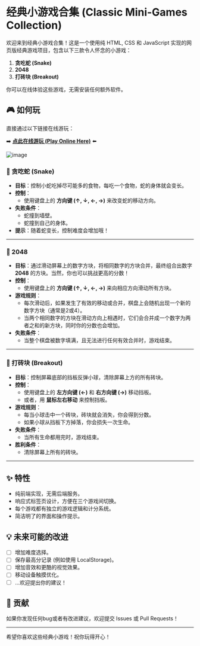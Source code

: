 # 经典小游戏合集 (Classic Mini-Games Collection)

欢迎来到经典小游戏合集！这是一个使用纯 HTML, CSS 和 JavaScript 实现的网页版经典游戏项目，包含以下三款令人怀念的小游戏：

1.  **贪吃蛇 (Snake)**
2.  **2048**
3.  **打砖块 (Breakout)**

你可以在线体验这些游戏，无需安装任何额外软件。

## 🎮 如何玩

直接通过以下链接在线游玩：

➡️ **[点此在线游玩 (Play Online Here)](https://yangjinshuai.github.io/fangkuai/)** ⬅️

![image](https://github.com/user-attachments/assets/4752638c-7bd1-4123-92dd-55fb5ae316e3)



### 🐍 贪吃蛇 (Snake)

*   **目标**：控制小蛇吃掉尽可能多的食物，每吃一个食物，蛇的身体就会变长。
*   **控制**：
    *   使用键盘上的 **方向键 (↑, ↓, ←, →)** 来改变蛇的移动方向。
*   **失败条件**：
    *   蛇撞到墙壁。
    *   蛇撞到自己的身体。
*   **提示**：随着蛇变长，控制难度会增加哦！

---

### 🔢 2048

*   **目标**：通过滑动屏幕上的数字方块，将相同数字的方块合并，最终组合出数字 **2048** 的方块。当然，你也可以挑战更高的分数！
*   **控制**：
    *   使用键盘上的 **方向键 (↑, ↓, ←, →)** 来向相应方向滑动所有方块。
*   **游戏规则**：
    *   每次滑动后，如果发生了有效的移动或合并，棋盘上会随机出现一个新的数字方块（通常是2或4）。
    *   当两个相同数字的方块在滑动方向上相遇时，它们会合并成一个数字为两者之和的新方块，同时你的分数也会增加。
*   **失败条件**：
    *   当整个棋盘被数字填满，且无法进行任何有效合并时，游戏结束。

---

### 🧱 打砖块 (Breakout)

*   **目标**：控制屏幕底部的挡板反弹小球，清除屏幕上方的所有砖块。
*   **控制**：
    *   使用键盘上的 **左方向键 (←)** 和 **右方向键 (→)** 移动挡板。
    *   或者，用 **鼠标左右移动** 来控制挡板。
*   **游戏规则**：
    *   每当小球击中一个砖块，砖块就会消失，你会得到分数。
    *   如果小球从挡板下方掉落，你会损失一次生命。
*   **失败条件**：
    *   当所有生命都用完时，游戏结束。
*   **胜利条件**：
    *   清除屏幕上所有的砖块。

---

## ✨ 特性

*   纯前端实现，无需后端服务。
*   响应式标签页设计，方便在三个游戏间切换。
*   每个游戏都有独立的游戏逻辑和计分系统。
*   简洁明了的界面和操作提示。


## 💡 未来可能的改进

*   [ ] 增加难度选择。
*   [ ] 保存最高分记录 (例如使用 LocalStorage)。
*   [ ] 增加音效和更酷的视觉效果。
*   [ ] 移动设备触摸优化。
*   [ ] ...欢迎提出你的建议！

## 🤝 贡献

如果你发现任何bug或者有改进建议，欢迎提交 Issues 或 Pull Requests！

---

希望你喜欢这些经典小游戏！祝你玩得开心！
